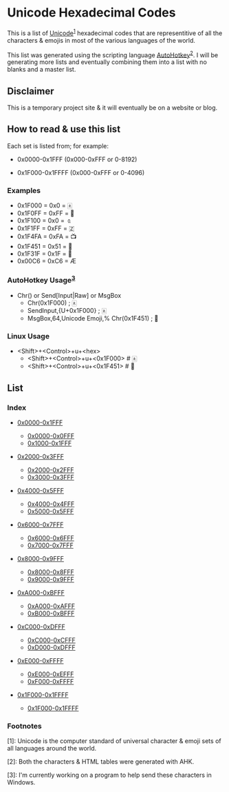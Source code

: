 # Unicode Hexadecimal Codes

This is a list of [Unicode](https://duckduckgo.com/?q=unicode&ia=web)<sup>[1](#note1)</sup> hexadecimal codes that are representitive of all the characters &amp; emojis in most of the various languages of the world.

This list was generated using the scripting language [AutoHotkey](https://www.autohotkey.com/)<sup>[2](#note2)</sup>. I will be generating more lists and eventually combining them into a list with no blanks and a master list.

## Disclaimer

This is a temporary project site &amp; it will eventually be on a website or blog.

## How to read &amp; use this list

Each set is listed from; for example:

- 0x0000-0x1FFF (0x000-0xFFF or 0-8192)

- 0x1F000-0x1FFFF (0x000-0xFFF or 0-4096)

### Examples

- 0x1F000 = 0x0 = 🀀
- 0x1F0FF = 0xFF = 🃿
- 0x1F100 = 0x0 = 🄀
- 0x1F1FF = 0xFF = 🇿
- 0x1F4FA = 0xFA = 📺
- 0x1F451 = 0x51 = 👑
- 0x1F31F = 0x1F = 🌟
- 0x00C6 = 0xC6 = Æ

### AutoHotkey Usage<sup>[3](#note3)</sup>

- Chr() or Send[Input|Raw] or MsgBox
  - Chr(0x1F000) ; 🀀
  - SendInput,{U+0x1F000} ; 🀀
  - MsgBox,64,Unicode Emoji,% Chr(0x1F451) ; 👑

### Linux Usage

- \<Shift\>+\<Control\>+u+\<hex\>
  - \<Shift\>+\<Control\>+u+\<0x1F000\> # 🀀
  - \<Shift\>+\<Control\>+u+\<0x1F451\> # 👑

<a name="list"></a>

## List

### Index

- [0x0000-0x1FFF](./0x0000-0x1FFF/)
  - [0x0000-0x0FFF](https://github.com/Lateralus138/Unicode-Char-List-0x0000-0x1FFF#0x0000)
  - [0x1000-0x1FFF](https://github.com/Lateralus138/Unicode-Char-List-0x0000-0x1FFF#0x1000)
- [0x2000-0x3FFF](https://github.com/Lateralus138/Unicode-Char-List-0x2000-0x3FFF)
  - [0x2000-0x2FFF](https://github.com/Lateralus138/Unicode-Char-List-0x2000-0x3FFF#0x2000)
  - [0x3000-0x3FFF](https://github.com/Lateralus138/Unicode-Char-List-0x2000-0x3FFF#0x3000)

- [0x4000-0x5FFF](https://github.com/Lateralus138/Unicode-Char-List-0x4000-0x5FFF)
  - [0x4000-0x4FFF](https://github.com/Lateralus138/Unicode-Char-List-0x4000-0x5FFF#0x4000)
  - [0x5000-0x5FFF](https://github.com/Lateralus138/Unicode-Char-List-0x4000-0x5FFF#0x5000)
- [0x6000-0x7FFF](https://github.com/Lateralus138/Unicode-Char-List-0x6000-0x7FFF)
  - [0x6000-0x6FFF](https://github.com/Lateralus138/Unicode-Char-List-0x6000-0x7FFF#0x6000)
  - [0x7000-0x7FFF](https://github.com/Lateralus138/Unicode-Char-List-0x6000-0x7FFF#0x7000)

- [0x8000-0x9FFF](https://github.com/Lateralus138/Unicode-Char-List-0x8000-0x9FFF)
  - [0x8000-0x8FFF](https://github.com/Lateralus138/Unicode-Char-List-0x8000-0x9FFF#0x8000)
  - [0x9000-0x9FFF](https://github.com/Lateralus138/Unicode-Char-List-0x8000-0x9FFF#0x9000)
- [0xA000-0xBFFF](https://github.com/Lateralus138/Unicode-Char-List-0xA000-0xBFFF)
  - [0xA000-0xAFFF](https://github.com/Lateralus138/Unicode-Char-List-0xA000-0xBFFF#0xA000)
  - [0xB000-0xBFFF](https://github.com/Lateralus138/Unicode-Char-List-0xA000-0xBFFF#0xB000)

- [0xC000-0xDFFF](https://github.com/Lateralus138/Unicode-Char-List-0xC000-0xDFFF)
  - [0xC000-0xCFFF](https://github.com/Lateralus138/Unicode-Char-List-0xC000-0xDFFF#0xC000)
  - [0xD000-0xDFFF](https://github.com/Lateralus138/Unicode-Char-List-0xC000-0xDFFF#0xD000)
- [0xE000-0xFFFF](https://github.com/Lateralus138/Unicode-Char-List-0xE000-0xFFFF)
  - [0xE000-0xEFFF](https://github.com/Lateralus138/Unicode-Char-List-0xE000-0xFFFF#0xE000)
  - [0xF000-0xFFFF](https://github.com/Lateralus138/Unicode-Char-List-0xE000-0xFFFF#0xF000)

- [0x1F000-0x1FFFF](https://github.com/Lateralus138/Unicode-Char-List-0x1F000-0x1FFFF)
  - [0x1F000-0x1FFFF](https://github.com/Lateralus138/Unicode-Char-List-0x1F000-0x1FFFF#0x1F000)

### Footnotes

<a name="note1">[1]</a>: Unicode is the computer standard of universal character &amp; emoji sets of all languages around the world. 

<a name="note2">[2]</a>: Both the characters &amp; HTML tables were generated with AHK.

<a name="note3">[3]</a>: I'm currently working on a program to help send these characters in Windows.
